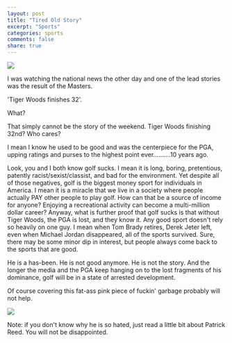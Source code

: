 ```yaml
---
layout: post
title: "Tired Old Story"
excerpt: "Sports"
categories: sports
comments: false
share: true
---
```


![](http://cdn.golftrendster.com/wp-content/uploads/2016/07/SNF13H2TIGER-580_648342a.jpg)






I was watching the national news the other day and one of the lead stories was the result of the Masters. 

'Tiger Woods finishes 32'.


What?


That simply cannot be the story of the weekend. Tiger Woods finishing 32nd? Who cares?



I mean I know he used to be good and was the centerpiece for the PGA, upping ratings and purses to the highest point ever..........10 years ago.

Look, you and I both know golf sucks. I mean it is long, boring, pretentious, patently racist/sexist/classist, and bad for the environment. Yet despite all of those negatives, golf is the biggest money sport for individuals in America. I mean it is a miracle that we live in a society where people actually PAY other people to play golf. How can that be a source of income for anyone? Enjoying a recreational activity can become a multi-million dollar career? Anyway, what is further proof that golf sucks is that without Tiger Woods, the PGA is lost, and they know it. Any good sport doesn't rely so heavily on one guy. I mean when Tom Brady retires, Derek Jeter left, even when Michael Jordan disappeared, all of the sports survived. Sure, there may be some minor dip in interest, but people always come back to the sports that are good. 


He is a has-been. He is not good anymore. He is not the story. And the longer the media and the PGA keep hanging on to the lost fragments of his dominance, golf will be in a state of arrested development.


Of course covering this fat-ass pink piece of fuckin' garbage probably will not help.



![](https://cdn-s3.si.com/s3fs-public/2018/04/08/patrick-reed-masters.jpg)



Note: if you don't know why he is so hated, just read a little bit about Patrick Reed. You will not be disappointed.




